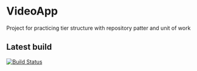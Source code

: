 # VideoApp
Project for practicing tier structure with repository patter and unit of work
## Latest build
[![Build Status](https://travis-ci.org/onero/VideoApp.svg?branch=master)](https://travis-ci.org/onero/VideoApp)
